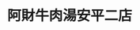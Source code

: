 ---
title: "阿財牛肉湯安平二店"
description: "阿財牛肉湯安平二店"
layout: shop
keywords:
  - 美食競賽
  - 台灣美食
  - 美食精選
datePublished: "2025-06-30"
dateModified: "2025-07-07"
city: "台南市"
district: "安平區"
address: "台南市安平區平豐路277號"
phone: "062956965"
geo: "22.992746830519316, 120.16372597309959"
google_map: "https://maps.app.goo.gl/GDzzJXH1NMsZfqsu8"
footinder: "https://footinder.com.tw/%e5%8f%b0%e5%8d%97%e5%b8%82%e5%ae%89%e5%b9%b3%e5%8d%80/769/"
official: "https://www.facebook.com/TaiNanAnPingACaiNiuRouTang/"
award:
  - name: "500盤"
    year: "2024"
    entries:
      - dishes:
          - "牛肉鍋"

---